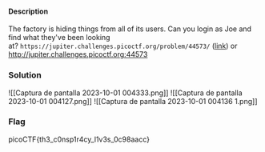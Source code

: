 #### Description

The factory is hiding things from all of its users. Can you login as Joe and find what they've been looking at? `https://jupiter.challenges.picoctf.org/problem/44573/` ([link](https://jupiter.challenges.picoctf.org/problem/44573/)) or http://jupiter.challenges.picoctf.org:44573

### Solution

![[Captura de pantalla 2023-10-01 004333.png]]
![[Captura de pantalla 2023-10-01 004127.png]]
![[Captura de pantalla 2023-10-01 004136 1.png]]


### Flag
picoCTF{th3_c0nsp1r4cy_l1v3s_0c98aacc}